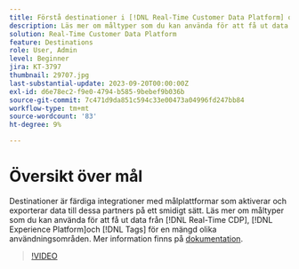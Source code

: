 ```yaml
---
title: Förstå destinationer i [!DNL Real-Time Customer Data Platform] och [!DNL Experience Platform]
description: Läs mer om måltyper som du kan använda för att få ut data från [!DNL Real-Time CDP], [!DNL Experience Platform], and [!DNL Tags] för en mängd olika användningsområden.
solution: Real-Time Customer Data Platform
feature: Destinations
role: User, Admin
level: Beginner
jira: KT-3797
thumbnail: 29707.jpg
last-substantial-update: 2023-09-20T00:00:00Z
exl-id: d6e78ec2-f9e0-4794-b585-9bebef9b036b
source-git-commit: 7c471d9da851c594c33e00473a04996fd247bb84
workflow-type: tm+mt
source-wordcount: '83'
ht-degree: 9%

---
```


# Översikt över mål

Destinationer är färdiga integrationer med målplattformar som aktiverar och exporterar data till dessa partners på ett smidigt sätt. Läs mer om måltyper som du kan använda för att få ut data från [!DNL Real-Time CDP], [!DNL Experience Platform]och [!DNL Tags] för en mängd olika användningsområden. Mer information finns på [dokumentation](https://experienceleague.adobe.com/docs/experience-platform/destinations/home.htmll?lang=sv).

>[!VIDEO](https://video.tv.adobe.com/v/29707?learn=on)

